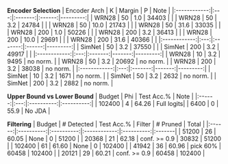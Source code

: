 **Encoder Selection**
| Encoder Arch |  K  | Margin  |    P   |  Note    |
|:------------:|:---:|:-------:|:------:|---------:|
|     WRN28    | 50  |   1.0   |  34403 |          |
|     WRN28    | 50  |   3.2   |  24784 |          |
|     WRN28    | 50  |   10.0  |  21743 |          |
|     WRN28    | 50  |   31.6  |  33035 |          |
|     WRN28    | 200 |   1.0   |  50226 |          |
|     WRN28    | 200 |   3.2   |  36413 |          |
|     WRN28    | 200 |   10.0  |  29691 |          |
|     WRN28    | 200 |   31.6  |  40366 |          |
|:------------:|:---:|:-------:|:------:|---------:|
|     SimNet   | 50  |   3.2   |  37550 |          |
|     SimNet   | 200 |   3.2   |  49917 |          |
|:------------:|:---:|:-------:|-------:|---------:|
|     WRN28    | 10  |   3.2   |  9495  | no norm. |
|     WRN28    | 50  |   3.2   |  20692 | no norm. |
|     WRN28    | 200 |   3.2   |  38038 | no norm. |
|:------------:|:---:|:-------:|-------:|---------:|
|     SimNet   | 10  |   3.2   |  1671  | no norm. |
|     SimNet   | 50  |   3.2   |  2632  | no norm. |
|     SimNet   | 200 |   3.2   |  2882  | no norm. |
  
**Upper Bound vs Lower Bound**
| Budget | Phi | Test Acc.% |    Note    |
|:------:|:---:|:----------:|:----------:|
| 102400 |  4  |    64.26   | Full logits|
|  6400  |  0  |    55.9    |   No JDA   |

**Filtering**
| Budget | # Detected | Test Acc.% |    Filter    |  # Pruned  | Total  |
|:------:|:----------:|:----------:|:------------:|:----------:|:-------|
| 51200  |     26     |    60.05   |      None    |      0     | 51200  | 
| 20368  |     21     |    62.18   | conf. >= 0.9 |    30832   | 51200  | 
| 102400 |     61     |    61.60   |      None    |      0     | 102400 | 
| 41942  |     36     |    60.96   |    pick 60%  |    60458   | 102400 | 
| 20121  |     29     |    60.21   | conf. >= 0.9 |    60458   | 102400 | 
